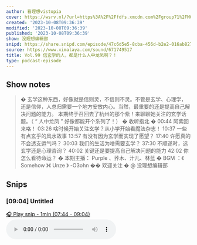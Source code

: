 ```yaml
---
author: 看理想vistopia
cover: https://wsrv.nl/?url=https%3A%2F%2Ffdfs.xmcdn.com%2Fgroup71%2FM07%2F03%2F0C%2FwKgO2V6iTd_QHgIPAANePhgoryg304.jpg&w=200&h=200
created: '2023-10-08T09:36:39'
modified: '2023-10-08T09:36:39'
published: '2023-10-08T09:36:39'
show: 没理想编辑部
snipd: https://share.snipd.com/episode/47c6d5e5-8cba-456d-b2e2-016ab827a4ab
source: https://www.ximalaya.com/sound/671749517
title: Vol.99 信玄学的人，都是什么人中龙凤啊？！
type: podcast-episode
---
```



## Show notes
> � 玄学这种东西，好像就是信则灵，不信则不灵。不管是玄学、心理学，还是信仰，人总归需要一个地方安放内心。当然，最重要的还是提高自己解决问题的能力。
> 本期终于召回去了杭州的那个紫！来聊聊她关注的玄学话题。（ “ 人中龙凤 ” 好像都能开个系列了！）
> � 收听指北 � 
> 00:44  阿紫回来咯！ 
> 03:26  啥时候开始关注玄学？从小学开始看魔法杂志！
> 10:37  一些有点玄乎的风水故事
> 13:57  有没有因为玄学而实现了愿望？
> 17:40  许愿真的不会透支运气吗？
> 30:03  我们的生活为啥需要玄学？
> 37:30  不顺遂时，选玄学还是心理咨询？
> 40:02  关键还是要提高自己解决问题的能力
> 42:02  你怎么看待命运？
> � 本期主播： Purple 、荞木、汁儿、林蓝
> � BGM ：《 Somehow 》《 Unze 》 -O3ohn
> �� 欢迎关注 �  @ 没理想编辑部

## Snips
### [09:04] Untitled
[🎧 Play snip - 1min️ (07:44 - 09:04)](https://share.snipd.com/snip/a1f8e0d2-46f2-41d0-8bca-bb2229c37f68)
<audio controls> <source src="https://jt.ximalaya.com//GKwRIJEI99MsAX1uvgJnunm1-aacv2-48K.m4a?channel=rss&album_id=32263017&track_id=671749517&uid=16052400&jt=https://aod.cos.tx.xmcdn.com/storages/4663-audiofreehighqps/38/90/GKwRIJEI99MsAX1uvgJnunm1-aacv2-48K.m4a#t=07:44,09:04"> </audio>
